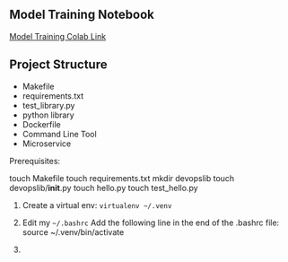 

## Model Training Notebook
[Model Training Colab Link](https://colab.research.google.com/drive/1_nZRkLWB62cxePPerG2LMx3zqhop2ovA#scrollTo=YKflCxRHeG4j)

## Project Structure 

* Makefile
* requirements.txt
* test_library.py
* python library
* Dockerfile
* Command Line Tool
* Microservice

Prerequisites:

touch Makefile
touch requirements.txt
mkdir devopslib
touch devopslib/__init__.py
touch hello.py
touch test_hello.py

1. Create a virtual env: `virtualenv ~/.venv`

2. Edit my `~/.bashrc` 
   Add the following line in the end of the .bashrc file:
   source ~/.venv/bin/activate

3.    






